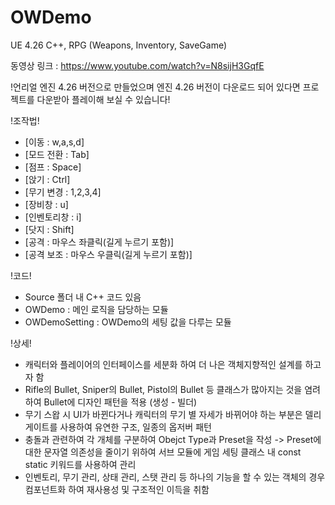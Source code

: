 # OWDemo
UE 4.26 C++, RPG (Weapons, Inventory, SaveGame)

동영상 링크 : https://www.youtube.com/watch?v=N8sijH3GqfE

!언리얼 엔진 4.26 버전으로 만들었으며 엔진 4.26 버전이 다운로드 되어 있다면 프로젝트를 다운받아 플레이해 보실 수 있습니다!

!조작법!

- [이동 : w,a,s,d]
- [모드 전환 : Tab]
- [점프 : Space]
- [앉기 : Ctrl]
- [무기 변경 : 1,2,3,4]
- [장비창 : u]
- [인벤토리창 : i]
- [닷지 : Shift]
- [공격 : 마우스 좌클릭(길게 누르기 포함)]
- [공격 보조 : 마우스 우클릭(길게 누르기 포함)]

!코드!

- Source 폴더 내 C++ 코드 있음
- OWDemo : 메인 로직을 담당하는 모듈
- OWDemoSetting : OWDemo의 세팅 값을 다루는 모듈

!상세!

- 캐릭터와 플레이어의 인터페이스를 세분화 하여 더 나은 객체지향적인 설계를 하고자 함
- Rifle의 Bullet, Sniper의 Bullet, Pistol의 Bullet 등 클래스가 많아지는 것을 염려하여 Bullet에 디자인 패턴을 적용 (생성 - 빌더)
- 무기 스왑 시 UI가 바뀐다거나 캐릭터의 무기 별 자세가 바뀌어야 하는 부분은 델리게이트를 사용하여 유연한 구조, 일종의 옵저버 패턴
- 충돌과 관련하여 각 개체를 구분하여 Obejct Type과 Preset을 작성 -> Preset에 대한 문자열 의존성을 줄이기 위하여 서브 모듈에 게임 세팅 클래스 내 const static 키워드를 사용하여 관리
- 인벤토리, 무기 관리, 상태 관리, 스탯 관리 등 하나의 기능을 할 수 있는 객체의 경우 컴포넌트화 하여 재사용성 및 구조적인 이득을 취함
